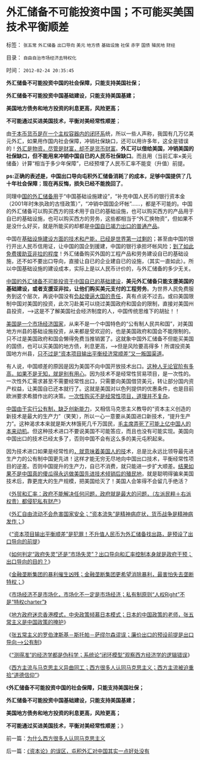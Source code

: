 # 外汇储备不可能投资中国；不可能买美国技术平衡顺差

标签： `张五常` `外汇储备` `出口导向` `美元` `地方债` `基础设施` `社保` `赤字` `国债` `殖民地` `财经` 

目录： `自由自治市场经济去特权化`

时间： `2012-02-24 20:35:45`

**外汇储备不可能投资中国的社会保障，只能支持美国社保；**

**外汇储备不可能投资中国基础建设，只能支持美国基建；**

**美国地方债务和地方投资的利息更高，风险更高；**

**不可能通过买进美国技术，平衡对美经常性顺差**；

由[于本币货币是在一个主权容器内的闭环系](../../../2012/2/21/国内通货膨胀与国际无关，与任何锚本位无关.md)统，所以一些人声称，我国有几万亿美元外汇，如果用作国内社会保障，冲销社保缺口，还可以用许多年，这全是错误的！[外汇是物资，尽管是财富，却不是货币财富](../../../2012/2/21/外贸和汇率：政府监管／干预是最大的问题.md)。**外汇可以借给美国，冲销美国的社保缺口，但不能用来冲销中国自已的人民币社保缺口**。而且用（当前汇率×美元储备）计算“相当于多少年保障”，已经预埋了人民币汇率不能变（升值）前提。

**ps:正确的表述是，中国出口导向屯积外汇储备消耗**了**的成本，足够中国提供**了**几十年社会保障**；**现在再反悔，损失已经不能挽回了**。

同理中[国的外汇储备用](../../../2012/2/3/出口导向再圈钱，国际板再编大谎言.md)于“中国基础设施建设”，“补充中国人民币的银行资本金（2001年时朱执政的古怪政策）”，“冲销中国国企坏帐”……，都是不可能的。中国的外汇储备可以购买西方的技术用于自已的基础设施，也可以购买西方的产品用于自已的基础设施，也可以购买西方的劳务，这些都相当于“外汇换物资”，但如果不是没什么好买，就是所能买的却都是[中国自已竭力出口的普通产品](../../../2012/2/23/地方政府迷恋香港模式，中央政策倾慕日本模式.md)。

中国在[基础设施建设方面的技术和产能，已经是世界第一过剩的](../../../2011/5/31/专家南辕北辙，饮鸩止渴的高论.md)；甚至由中国的银行开出人民币信用证，让中国的国企到援建，中国的银行承担坏帐风险；[到了如此免费援助亚非拉的程度](../../../2012/2/7/谢国忠先生缺乏货币和投资的经济学常识.md)！外汇储备购买外国的工程产品和劳务建设自已的基础设施，还不如不要出口导向，直接让自已的企业建自已的设施，（其实一直如此）。所以中国基础设施的建设成本，实际上是以人民币计价的，与外汇储备的多少无关。

[中国的外汇储备不可能投资于中国自已的基础建设](../../../2010/4/24/低估人民币不消费，要IMF发言权干什么？.md)，**美元外汇储备只能支援美国的基础建设，或者支援亚非拉，让他们购买美元支付的工程劳务**。为世界人民免费服务到这个层次，再说中国没有[负起傻逼大国的责任](../../../2010/5/15/乱世和血性和东亚傻逼大赛史.md)，真有点说不过去。或曰美国限制中国对美国的投资，此次习赴美可以绕过美国政府和国会的限制，直接对美国州县投资，——>这是不了解美国社会经济制度的人，中国传统思维下的胡扯！！

[美国是一个市场经济国家](../../../2010/5/3/美国历史上最可笑的对手.md)，从来不是一个中国特色的“公有制人民共和国”，对美国地方州县的基础设施投资，从来都是受欢迎的，也是美国政府和国会不能限制的。只不过是美国政府和国会懒得免费当推销罢了。这就象中国外汇储备不但能买美国的国债，也可以买美国的地方债，利息更高，——>但是风险要高得多！所谓投资美国地方州县，[只不过是“资本项目输出平衡经济常顺差”又一叛国渠道](../../../2012/2/22/“资本项目输出平衡经常项目顺差”是叛国犯罪！.md)。

有人说，中国顺差的原因是因为美国不向中国开放技术出口。[这种人无论官阶有多高，如果不是无知，就是别有用心](../../../2009/2/18/进口技术设备的用处就是腐败.md)。因为技术不是经常性贸易项目，是一次性的。一次性外汇需求甚至不需要经常性出口，只需要向美国借贷美元，转让部分国内资产权益，让美国自已还本就行了。这就是美国对以色列提供的优惠条件，也是目前欧洲要求希腊作出的决策。[一次性购买不是经常性项目，道理并不复杂](../../../2009/2/17/外汇储备买不来先进技术.md)。

[中国由于实行公有制，缺乏创新能力](../../../2009/2/17/有内需没垄断就会有先进技术.md)，又相信马克思主义教导的“资本主义创造的新技术是最大的生产力”（笑笑），所以一心一意要从美国进口新技术，“提升生产力”。这种渴求本来就是斯大林饿死几千万国民，[毛主席弄死了可能上亿中国人的本来动机](../../../2011/1/21/香港模式和日本鬼子“人肉开采”.md)。但这种技术进口不要说美国不可能答应，而且也没有可能实现。美国向中国出口的技术已经太多了，否则中国不会有这么多的美元屯积起来。

因为技术进口如果是经常性的[，就意味着美国人的技](../../../2010/6/15/技术发明是人类社会的成本；马克思主义完胜基督教文化.md)术，总是比永远比领导最先进生产力的公有制中国更先进！这样才能无穷无尽地向中国出口技术，平衡经常性项目的逆差。否则中国提升的生产力，自已不消费，就只能进一步扩大顺差。[结果如果不是中国真的傻瓜得永远做美国先进技术倾销后的殖民地](../../../2011/2/21/中国与西方的经济水平只相差一百年.md)，就是聪明得骗来美国技术后，靠更庞大的生产规模，把美国给灭了！美国人会笨得不会留几手绝活？

《[外贸和汇率：政府不能解决任何问题，政府就是最大的问题，（左派民粹＋右派权贵）都侵犯私有财产](../../../2012/2/21/外贸和汇率：政府监管／干预是最大的问题.md)》

《[外汇自由流动不会危害国家安全；“资本流失”是精神病症状，货币战争是精神病发作；](../../../2012/2/22/外汇自由流动不会危害国家安全.md)》

《[“资本项目输出平衡顺差”是犯罪！不升值人民币为外汇储备找出路，是预设了出口导向的前提](../../../2012/2/22/“资本项目输出平衡经常项目顺差”是叛国犯罪！.md)》

《[如何判定“政府失灵”还是“市场失灵”？出口导向和汇率控制本身就是政府干预；出口导向的目的？](../../../2012/2/22/如何判定“政府失灵”还是“市场失灵”？出口导向的目的是什么？.md)》

《[金融垄断集团的暴利催生凶残；金融垄断集团更希望消除暴利，最害怕失去垄断特权；](../../../2012/2/21/证监会新政又是金融垄断集团定制的改革吗？.md)》

《[市场经济不是市场化，市场化不一定是市场经济；私有制原则“人权Right”不是“特权charter”》](../../../2012/2/22/私有制不是私有化，市场经济不是市场化，民主不是选举化.md)

《[地方政府迷恋香港模式，中央政策倾慕日本模式；日本的中国政策的老师，张五常主义是中国政策的掩护](../../../2012/2/23/地方政府迷恋香港模式，中央政策倾慕日本模式.md)》

《[张五常主义的罗伯津斯基－斯托帕－萨缪尔森谬误；廉价出口的预设前提是出口导向——>公有制](../../../2012/2/23/张五常的罗伯津斯基－斯托帕－萨缪尔森谬误；.md)》

《[“测得准”的经济学都是伪科学；系统论“闭环模型”观察西方经济学的逻辑错误](../../../2012/2/23/“测得准”的经济学都是伪科学.md)》

《[西方主流与马克思主义异曲同工；西方很多人认同马克思主义；西方主流被迫重拾“道德信仰”](../../../2012/2/24/为什么西方很多人认同马克思主义.md)》

《**外汇储备不可能投资中国的社会保障，只能支持美国社保；**

**外汇储备不可能投资中国基础建设，只能支持美国基建；**

**美国地方债务和地方投资的利息更高，风险更高；**

**不可能通过买进美国技术，平衡对美经常性顺差**；》



前一篇：[为什么西方很多人认同马克思主义](../../../2012/2/24/为什么西方很多人认同马克思主义.md)

后一篇：[《资本论》的误区，屯积外汇对中国其实一点好处没有](../../../2012/2/24/《资本论》的误区，屯积外汇对中国其实一点好处没有.md)